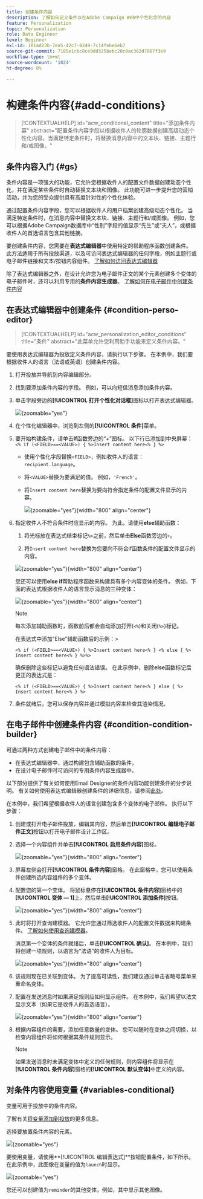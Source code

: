 ```yaml
---
title: 创建条件内容
description: 了解如何定义条件以在Adobe Campaign Web中个性化您的内容
feature: Personalization
topic: Personalization
role: Data Engineer
level: Beginner
exl-id: 101ad23b-7ea5-42c7-9249-7c14febe6eb7
source-git-commit: 7185e1cbc8ce9dd325bebc20c0ac362d7067f3e9
workflow-type: tm+mt
source-wordcount: '1024'
ht-degree: 8%

---
```


# 构建条件内容{#add-conditions}

>[!CONTEXTUALHELP]
>id="acw_conditional_content"
>title="添加条件内容"
>abstract="配置条件内容字段以根据收件人的轮廓数据创建高级动态个性化内容。当满足特定条件时，将替换消息内容中的文本块、链接、主题行和/或图像。"

## 条件内容入门 {#gs}

条件内容是一项强大的功能，它允许您根据收件人的配置文件数据创建动态个性化，并在满足某些条件时自动替换文本块和图像。 此功能可进一步提升您的营销活动，并为您的受众提供具有高度针对性的个性化体验。

通过配置条件内容字段，您可以根据收件人的用户档案创建高级动态个性化。 当满足特定条件时，在消息内容中替换文本块、链接、主题行和/或图像。 例如，您可以根据Adobe Campaign数据库中“性别”字段的值显示“先生”或“夫人”，或根据收件人的首选语言包含其他链接。

要创建条件内容，您需要在&#x200B;**表达式编辑器**&#x200B;中使用特定的帮助程序函数创建条件。 此方法适用于所有投放渠道，以及可访问表达式编辑器的任何字段，例如主题行或电子邮件链接和文本/按钮内容组件。 [了解如何访问表达式编辑器](gs-personalization.md#access)

除了表达式编辑器之外，在设计允许您为电子邮件正文的某个元素创建多个变体的电子邮件时，还可以利用专用的&#x200B;**条件内容生成器**。 [了解如何在电子邮件中创建条件内容](#condition-condition-builder)

## 在表达式编辑器中创建条件 {#condition-perso-editor}

>[!CONTEXTUALHELP]
>id="acw_personalization_editor_conditions"
>title="条件"
>abstract="此菜单允许您利用助手功能来定义条件内容。"

要使用表达式编辑器为投放定义条件内容，请执行以下步骤。 在本例中，我们要根据收件人的语言（法语或英语）创建条件内容。

1. 打开投放并导航到内容编辑部分。

1. 找到要添加条件内容的字段。 例如，可以向短信消息添加条件内容。

1. 单击字段旁边的&#x200B;**[!UICONTROL 打开个性化对话框]**&#x200B;图标以打开表达式编辑器。

   ![](assets/open-perso-editor-sms.png){zoomable="yes"}

1. 在个性化编辑器中，浏览到左侧的&#x200B;**[!UICONTROL 条件]**&#x200B;菜单。

1. 要开始构建条件，请单击&#x200B;**If**&#x200B;函数旁边的“+”图标。 以下行已添加到中央屏幕：`<% if (<FIELD>==<VALUE>) { %>Insert content here<% } %>`

   * 使用个性化字段替换`<FIELD>`，例如收件人的语言： `recipient.language`。
   * 将`<VALUE>`替换为要满足的值。 例如，`'French'`。
   * 将`Ìnsert content here`替换为要向符合指定条件的配置文件显示的内容。

     ![](assets/condition-sample1.png){zoomable="yes"}{width="800" align="center"}

1. 指定收件人不符合条件时应显示的内容。 为此，请使用&#x200B;**else**&#x200B;辅助函数：

   1. 将光标放在表达式结束标记`%>`之前，然后单击&#x200B;**Else**&#x200B;函数旁边的`+`。

   1. 将`Ìnsert content here`替换为您要向不符合if函数条件的配置文件显示的内容。

   ![](assets/condition-sample2.png){zoomable="yes"}{width="800" align="center"}

   您还可以使用&#x200B;**else if**&#x200B;帮助程序函数来构建具有多个内容变体的条件。 例如，下面的表达式根据收件人的语言显示消息的三种变体：

   ![](assets/condition-sample3.png){zoomable="yes"}{width="800" align="center"}

   >[!NOTE]
   >
   >每次添加辅助函数时，函数前后都会自动添加打开(`<%`)和关闭(`%>`)标记。
   >
   >在表达式中添加“Else”辅助函数后的示例：>
   >
   >`<% if (<FIELD>==<VALUE>) { %>Insert content here<% } <% else { %> Insert content here<% } %>%>`
   >
   >确保删除这些标记以避免任何语法错误。 在此示例中，删除&#x200B;**else**&#x200B;函数标记后更正的表达式是：
   >
   >`<% if (<FIELD>==<VALUE>) { %>Insert content here<% } else { %> Insert content here<% } %>`

1. 条件就绪后，您可以保存内容并通过模拟内容来检查其渲染情况。

## 在电子邮件中创建条件内容 {#condition-condition-builder}

可通过两种方式创建电子邮件中的条件内容：
* 在表达式编辑器中，通过构建包含辅助函数的条件，
* 在设计电子邮件时可访问的专用条件内容生成器中。

以下部分提供了有关如何使用Email Designer的条件内容功能创建条件的分步说明。 有关如何使用表达式编辑器创建条件的详细信息，请参阅[此处](#condition-perso-editor)。

在本例中，我们希望根据收件人的语言创建包含多个变体的电子邮件。 执行以下步骤：

1. 创建或打开电子邮件投放，编辑其内容，然后单击&#x200B;**[!UICONTROL 编辑电子邮件正文]**&#x200B;按钮以打开电子邮件设计工作区。

1. 选择一个内容组件并单击&#x200B;**[!UICONTROL 启用条件内容]**&#x200B;图标。

   ![](assets/condition-email-enable.png){zoomable="yes"}{width="800" align="center"}

1. 屏幕左侧会打开&#x200B;**[!UICONTROL 条件内容]**&#x200B;窗格。 在此窗格中，您可以使用条件创建所选内容组件的多个变体。

1. 配置您的第一个变体。 将鼠标悬停在&#x200B;**[!UICONTROL 条件内容]**&#x200B;窗格中的&#x200B;**[!UICONTROL 变体 — 1]**&#x200B;上，然后单击&#x200B;**[!UICONTROL 添加条件]**&#x200B;按钮。

   ![](assets/condition-add-condition.png){zoomable="yes"}{width="800" align="center"}

1. 此时将打开查询建模器。 它允许您通过筛选收件人的配置文件数据来构建条件。 [了解如何使用查询建模器](../query/query-modeler-overview.md)。

   消息第一个变体的条件就绪后，单击&#x200B;**[!UICONTROL 确认]**。 在本例中，我们将创建一项规则，以语言为“法语”的收件人为目标。

   ![](assets/condition-example.png){zoomable="yes"}{width="800" align="center"}

1. 该规则现在已关联到变体。 为了提高可读性，我们建议通过单击省略号菜单来重命名变体。

1. 配置在发送消息时如果满足规则应如何显示组件。 在本例中，我们希望以法文显示文本（如果它是收件人的首选语言）。

   ![](assets/condition-email-variant1.png){zoomable="yes"}{width="800" align="center"}

1. 根据内容组件的需要，添加任意数量的变体。 您可以随时在变体之间切换，以检查内容组件将如何根据其条件规则显示。

   >[!NOTE]
   >如果发送消息时未满足变体中定义的任何规则，则内容组件将显示在&#x200B;**[!UICONTROL 条件内容]**&#x200B;窗格的&#x200B;**[!UICONTROL 默认变体]**&#x200B;中定义的内容。

## 对条件内容使用变量 {#variables-conditional}

变量可用于投放中的条件内容。

了解有关[将变量添加到投放](../advanced-settings/delivery-settings.md#variables-delivery)的更多信息。

选择要放置条件内容的元素。

![](assets/variables-conditional.png){zoomable="yes"}

要使用变量，请使用&#x200B;**[!UICONTROL 编辑表达式]**按钮配置条件，如下所示。
在此示例中，此图像在变量的值为`launch`时显示。

![](assets/variables-condition.png){zoomable="yes"}

您还可以创建值为`reminder`的其他变体，例如，其中显示其他图像。
